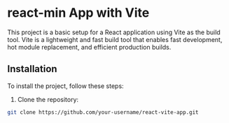 # react-min App with Vite

This project is a basic setup for a React application using Vite as the build tool. Vite is a lightweight and fast build tool that enables fast development, hot module replacement, and efficient production builds.

## Installation

To install the project, follow these steps:

1. Clone the repository:
```bash
git clone https://github.com/your-username/react-vite-app.git
```
